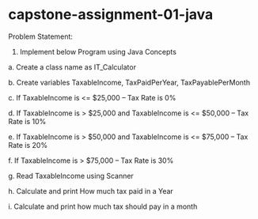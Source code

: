 # capstone-assignment-01-java

Problem Statement:

1. Implement below Program using Java Concepts

a. Create a class name as IT_Calculator

b. Create variables TaxableIncome, TaxPaidPerYear, TaxPayablePerMonth

c. If TaxableIncome is <= $25,000 – Tax Rate is 0%

d. If TaxableIncome is > $25,000 and TaxableIncome is <= $50,000 – Tax Rate is 10%

e. If TaxableIncome is > $50,000 and TaxableIncome is <= $75,000 – Tax Rate is 20%

f. If TaxableIncome is > $75,000 – Tax Rate is 30%

g. Read TaxableIncome using Scanner

h. Calculate and print How much tax paid in a Year

i. Calculate and print how much tax should pay in a month
